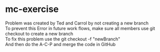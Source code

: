 # mc-exercise  
  
Problem was created by Ted and Carrol by not creating a new branch  
To prevent this Error in future work flows, make sure all members use git checkout to create a new branch  
To fix this problem use the git checkout -f "newBranch"  
And then do the A-C-P and merge the code in GitHub  